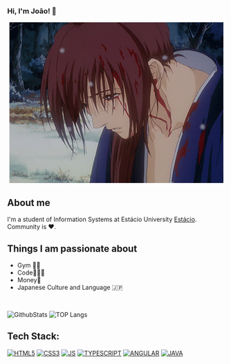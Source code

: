 ### Hi, I'm João! 👋

<p align="center"> 
  <img src="https://github.com/Ninzinhu/Ninzinhu/blob/main/kenshinhimura.gif"">
</p>

## About me
I'm a student of Information Systems at Estácio University [Estácio](https://estacio.br/cursos/graduacao). </br> Community is :heart:. 
<br />

## Things I am passionate about
- Gym 🏋🏻
- Code👩🏻‍💻
- Money💸
- Japanese Culture and Language 🇯🇵
<br />


![GithubStats](https://github-readme-stats.vercel.app/api/top-langs/?username=ninzinhu&theme=blue-green)
![TOP Langs](https://github-readme-stats.vercel.app/api?username=ninzinhu&theme=blue-green)
<!--![Anurag's GitHub stats](https://github-readme-stats.vercel.app/api?username=ninzinhu&show_icons=true&theme=tokyonight)
![Top Langs](https://github-readme-stats.vercel.app/api/top-langs/?username=ninzinhu&layout=compact&langs_count=16&theme=tokyonight)  -->


## Tech Stack:
[![HTML5](https://img.shields.io/badge/HTML5-E34F26?style=for-the-badge&logo=html5&logoColor=white)](https://www.w3.org/html/)
[![CSS3](https://img.shields.io/badge/CSS3-1572B6?style=for-the-badge&logo=css3&logoColor=white)](https://www.w3schools.com/css/)
[![JS](https://img.shields.io/badge/JavaScript-F7DF1E?style=for-the-badge&logo=javascript&logoColor=black)](https://www.w3schools.com/js/)
[![TYPESCRIPT](https://img.shields.io/badge/TypeScript-007ACC?style=for-the-badge&logo=typescript&logoColor=white)](https://www.w3schools.com/typescript/)
[![ANGULAR](https://img.shields.io/badge/Angular-DD0031?style=for-the-badge&logo=angular&logoColor=white)](https://material.angular.io/)
[![JAVA](https://img.shields.io/badge/Java-ED8B00?style=for-the-badge&logo=openjdk&logoColor=whit)](https://docs.oracle.com/javase/7/docs/api/java/lang/String.html)




<!----<a href="https://www.w3.org/html/" target="_blank"><img align="left" alt="HTML5" width="26px" src="https://img.shields.io/badge/HTML5-E34F26?style=for-the-badge&logo=html5&logoColor=white" /></a>
<a href="https://www.w3schools.com/css/" target="_blank"><img align="left" alt="CSS3" width="26px" src="https://img.shields.io/badge/CSS3-1572B6?style=for-the-badge&logo=css3&logoColor=white" /></a>
<a href="https://www.w3schools.com/js/" target="_blank"><img align="left" alt="JS" width="26px" src="https://img.shields.io/badge/JavaScript-F7DF1E?style=for-the-badge&logo=javascript&logoColor=black" /></a>
<a href="https://material.angular.io/" target="_blank"> <img align="left" alt="Angular" width="26px" src="https://img.shields.io/badge/Angular-DD0031?style=for-the-badge&logo=angular&logoColor=white"/> </a>
<a href="https://docs.oracle.com/javase/7/docs/api/java/lang/String.html" target="_blank"> <img align="left" alt="Java" width="26px" src="https://img.shields.io/badge/Java-ED8B00?style=for-the-badge&logo=openjdk&logoColor=white"/> </a>
<a href="https://github.com/Ninzinhu" target="_blank"> <img align="left" alt="GitHub" width="26px" src="https://github.com/Aakarsh-B/trying-repos/blob/master/github.svg" /> </a> --->



<br />
<br />



<!----[snake gif](https://github.com/ninzinhu/ninzinhu/blob/output/github-contribution-grid-snake.svg)
  
[![readme](https://github-readme-stats.vercel.app/api/pin/?username=ninzinhu&repo=ninzinhu&theme=tokyonight)](https://github.com/ninzinhu/ninzinhu) --->
